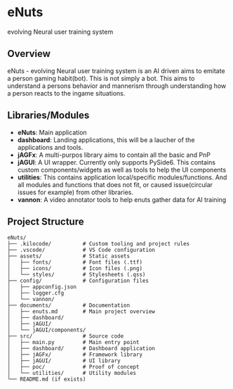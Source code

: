 # eNuts
evolving Neural user training system

## Overview
eNuts - evolving Neural user training system is an AI driven aims to emitate a person gaming habit(bot). This is not simply a bot. This aims to understand a persons behavior and mannerism through understanding how a person reacts to the ingame situations.

## Libraries/Modules

- **eNuts**: Main application
- **dashboard**: Landing applications, this will be a laucher of the applications and tools.
- **jAGFx**: A multi-purpos library aims to contain all the basic and PnP
- **jAGUI**: A UI wrapper. Currently only supports PySide6. This contains custom components/widgets as well as tools to help the UI components
- **utilities**: This contains application local/specific modules/functions. And all modules and functions that does not fit, or caused issue(circular issues for example) from other libraries.
- **vannon**: A video annotator tools to help enuts gather data for AI training

## Project Structure

```
eNuts/
├── .kilocode/          # Custom tooling and project rules
├── .vscode/            # VS Code configuration
├── assets/             # Static assets
│   ├── fonts/          # Font files (.ttf)
│   ├── icons/          # Icon files (.png)
│   └── styles/         # Stylesheets (.qss)
├── config/             # Configuration files
│   ├── appconfig.json
│   ├── logger.cfg
│   └── vannon/
├── documents/          # Documentation
│   ├── enuts.md        # Main project overview
│   ├── dashboard/
│   ├── jAGUI/
│   └── jAGUI/components/
├── src/                # Source code
│   ├── main.py         # Main entry point
│   ├── dashboard/      # Dashboard application
│   ├── jAGFx/          # Framework library
│   ├── jAGUI/          # UI library
│   ├── poc/            # Proof of concept
│   └── utilities/      # Utility modules
└── README.md (if exists)
```
